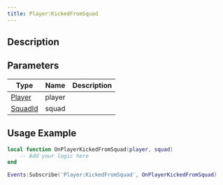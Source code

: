 ```yaml
---
title: Player:KickedFromSquad
---
```

## Description

## Parameters

| Type                                   | Name   | Description |
| -------------------------------------- | ------ | ----------- |
| [Player](/vext/ref/server/class/player)  | player |             |
| [SquadId](/vext/ref/fb/squadid) | squad  |             |

## Usage Example

``` lua
local function OnPlayerKickedFromSquad(player, squad)
    -- Add your logic here
end

Events:Subscribe('Player:KickedFromSquad', OnPlayerKickedFromSquad)
```
